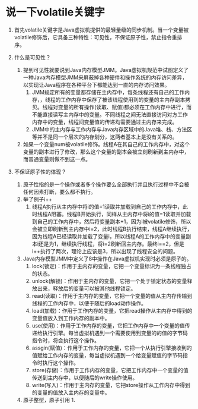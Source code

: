 # 说一下volatile关键字
1.  首先volatile关键字是Java虚拟机提供的最轻量级的同步机制。当一个变量被volatile修饰后，它具备三种特性：可见性，不保证原子性，禁止指令重排序。

2.  什么是可见性？
    1.  提到可见性就要说到Java内存模型JMM。Java虚拟机规范中试图定义了一种Java内存模型JMM来屏蔽掉各种硬件和操作系统的内存访问差异，以实现让Java程序在各种平台下都能达到一直的内存访问效果。
        1.  JMM规定所有的变量都存储在主内存中，每条线程还有自己的工作内存，，线程的工作内存中保存了被该线程使用到的变量的主内存副本拷贝。线程对变量的所有操作(读取、赋值)都必须在工作内存中进行，而不能直接读写主内存中的变量。不同线程之间无法直接访问对方工作内存中的变量，线程间变量值的传递均需要通过主内存来完成。
        2.  JMM中的主内存与工作内存与Java内存区域中的Java堆、栈、方法区等并不是同一个层次的内存划分，这两者基本上是没有关系的。
    2.  如果一个变量num被volatile修饰。线程A在其自己的工作内存中，对这个变量的副本进行了修改，那么这个变量的副本会被立刻刷新到主内存中，而普通变量则做不到这一点。
    
3.  不保证原子性的体现？
    1.  原子性指的是一个操作或者多个操作要么全部执行并且执行过程中不会被任何因素打断，要么都不执行。
    2.  举了例子i++
        1.  线程A执行从主内存中将i的值=1读取并加载到自己的工作内存中，此时线程A阻塞。线程B开始执行，同样从主内存中将i的值=1读取并加载到自己的工作内存中，然后将变量副本+1，因为i被volatile修饰，所以会被立即刷新到主内存中i=2，此时线程B执行结束，线程A继续执行，因为线程A已经读取并加载了变量i，所以线程A的工作内存中的变量副本i还是为1，继续执行线程，将i=2刷新回主内存。最终i==2，但是i++执行了两次，理论上应该是3，所以出现了线程安全的问题。
    3.  Java内存模型JMM中定义了8中操作在Java虚拟机实现时必须是原子的。
        1.  lock(锁定)：作用于主内存的变量，它把一个变量标识为一条线程独占的状态。
        2.  unlock(解锁)：作用于主内存的变量，它把一个处于锁定状态的变量释放出来，释放后的变量可以被其他线程锁定。
        3.  read(读取)：作用于主内存的变量，它把一个变量的值从主内存传输到线程的工作内存中，以便于随后的load动作操作。
        4.  load(加载)：作用于工作内存的变量，它把read操作从主内存中得到的变量值放入到工作内存的副本中。
        5.  use(使用)：作用于工作内存的变量，它把工作内存中一个变量的值传递给执行引擎。每当虚拟机遇到一个需要使用到变量的的值的字节码指令时，将会执行这个操作。
        6.  assgin(赋值)：作用于工作内存的变量，它把一个从执行引擎接收到的值赋给工作内存的变量，每当虚拟机遇到一个给变量赋值的字节码指令时执行这个操作。
        7.  store(存储)：作用于工作内存的变量，它把工作内存中一个变量的值传送到主内存中，以便随后的write操作使用。
        8.  write(写入)：作用于主内存的变量，它把store操作从工作内存中得到的变量的值放入主内存的变量中。
    4.  原子整型，原子引用
        1.  

